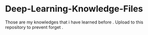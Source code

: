 # Deep-Learning-Knowledge-Files
Those are my knowledges that i have learned before . Upload to this repository to prevent forget .
